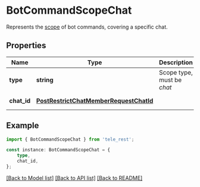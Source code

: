 # BotCommandScopeChat

Represents the [scope](https://core.telegram.org/bots/api/#botcommandscope) of bot commands, covering a specific chat.

## Properties

Name | Type | Description | Notes
------------ | ------------- | ------------- | -------------
**type** | **string** | Scope type, must be *chat* | [default to 'chat']
**chat_id** | [**PostRestrictChatMemberRequestChatId**](PostRestrictChatMemberRequestChatId.md) |  | [default to undefined]

## Example

```typescript
import { BotCommandScopeChat } from 'tele_rest';

const instance: BotCommandScopeChat = {
    type,
    chat_id,
};
```

[[Back to Model list]](../README.md#documentation-for-models) [[Back to API list]](../README.md#documentation-for-api-endpoints) [[Back to README]](../README.md)
